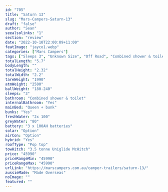```yaml
---
id: "705"
title: "Saturn 13"
slug: "Mars-Campers-Saturn-13"
draft: "false"
author: "Sean"
seealsolinks: "1"
section: "review"
date: "2022-10-10T22:00:09+11:00"
featImage: "jayco1.webp"
categories: ["Mars Campers"]
tags: ["Sleeps 3", "Unknown Size", "Off Road", "Combined shower & toilet", "Pop top", "Under 50k"]
totalLength: "5.7"
bodyLength: ""
totalHeight: "2.32"
totalWidth: "2.2"
tareWeight: "1990"
atmWeight: "2500"
ballWeight: "180-240"
sleeps: "3"
bathroom: "Combined shower & toilet"
internalBathroom: "Yes"
mainBed: "Queen + bunk"
bunks: "Yes"
freshWater: "2x 100"
greyWater: "80"
battery: "3 x 100AH batteries"
solar: "Option"
airCon: "Option"
hybrid: "Yes"
roofType: "Pop top"
towHitch: "3.5 tonne Uniglide McHitch"
price: "45990"
priceRangeMin: "45990"
priceRangeMax: "45990"
urlLink: "https://marscampers.com.au/camper-trailers/saturn-13/"
aussieMade: "Made Overseas"
noImage: ""
featured: ""
---
```

